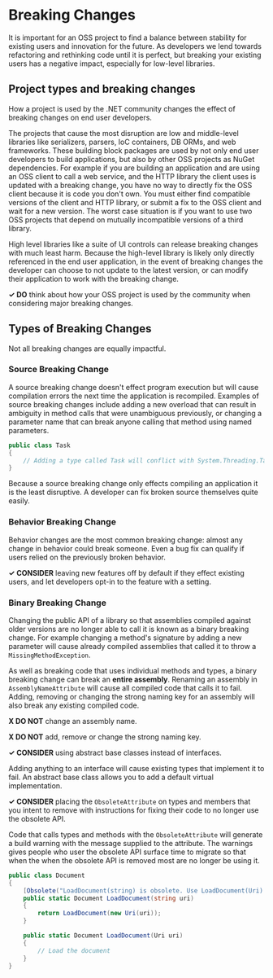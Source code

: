 # Breaking Changes

It is important for an OSS project to find a balance between stability for existing users and innovation for the future. As developers we lend towards refactoring and rethinking code until it is perfect, but breaking your existing users has a negative impact, especially for low-level libraries.

## Project types and breaking changes

How a project is used by the .NET community changes the effect of breaking changes on end user developers.

The projects that cause the most disruption are low and middle-level libraries like serializers, parsers, IoC containers, DB ORMs, and web frameworks. These building block packages are used by not only end user developers to build applications, but also by other OSS projects as NuGet dependencies. For example if you are building an application and are using an OSS client to call a web service, and the HTTP library the client uses is updated with a breaking change, you have no way to directly fix the OSS client because it is code you don't own. You must either find compatible versions of the client and HTTP library, or submit a fix to the OSS client and wait for a new version. The worst case situation is if you want to use two OSS projects that depend on mutually incompatible versions of a third library.

High level libraries like a suite of UI controls can release breaking changes with much least harm. Because the high-level library is likely only directly referenced in the end user application, in the event of breaking changes the developer can choose to not update to the latest version, or can modify their application to work with the breaking change.

**✓ DO** think about how your OSS project is used by the community when considering major breaking changes.

## Types of Breaking Changes

Not all breaking changes are equally impactful. 

### Source Breaking Change

A source breaking change doesn't effect program execution but will cause compilation errors the next time the application is recompiled. Examples of source breaking changes include adding a new overload that can result in ambiguity in method calls that were unambiguous previously, or changing a parameter name that can break anyone calling that method using named parameters.

```cs
public class Task
{
    // Adding a type called Task will conflict with System.Threading.Task at compilation
}
```

Because a source breaking change only effects compiling an application it is the least disruptive. A developer can fix broken source themselves quite easily.

### Behavior Breaking Change

Behavior changes are the most common breaking change: almost any change in behavior could break someone. Even a bug fix can qualify if users relied on the previously broken behavior.

**✓ CONSIDER** leaving new features off by default if they effect existing users, and let developers opt-in to the feature with a setting.

### Binary Breaking Change

Changing the public API of a library so that assemblies compiled against older versions are no longer able to call it is known as a binary breaking change. For example changing a method's signature by adding a new parameter will cause already compiled assemblies that called it to throw a `MissingMethodException`.

As well as breaking code that uses individual methods and types, a binary breaking change can break an **entire assembly**. Renaming an assembly in `AssemblyNameAttribute` will cause all compiled code that calls it to fail. Adding, removing or changing the strong naming key for an assembly will also break any existing compiled code.

**X DO NOT** change an assembly name.

**X DO NOT** add, remove or change the strong naming key.

**✓ CONSIDER** using abstract base classes instead of interfaces.

  Adding anything to an interface will cause existing types that implement it to fail. An abstract base class allows you to add a default virtual implementation.

**✓ CONSIDER** placing the `ObsoleteAttribute` on types and members that you intent to remove with instructions for fixing their code to no longer use the obsolete API.

  Code that calls types and methods with the `ObsoleteAttribute` will generate a build warning with the message supplied to the attribute. The warnings gives people who user the obsolete API surface time to migrate so that when the when the obsolete API is removed most are no longer be using it.

```cs
public class Document
{
    [Obsolete("LoadDocument(string) is obsolete. Use LoadDocument(Uri) instead.")]
    public static Document LoadDocument(string uri)
    {
        return LoadDocument(new Uri(uri));
    }

    public static Document LoadDocument(Uri uri)
    {
        // Load the document
    }
}
```
